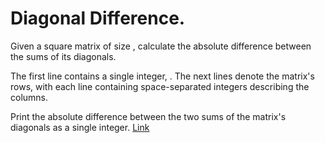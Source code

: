 # Diagonal Difference.
Given a square matrix of size , calculate the absolute difference between the sums of its diagonals.

The first line contains a single integer, . The next  lines denote the matrix's rows, with each line containing 
space-separated integers describing the columns.

Print the absolute difference between the two sums of the matrix's diagonals as a single integer.
[Link](https://www.hackerrank.com/challenges/diagonal-difference?h_r=next-challenge&h_v=zen)

